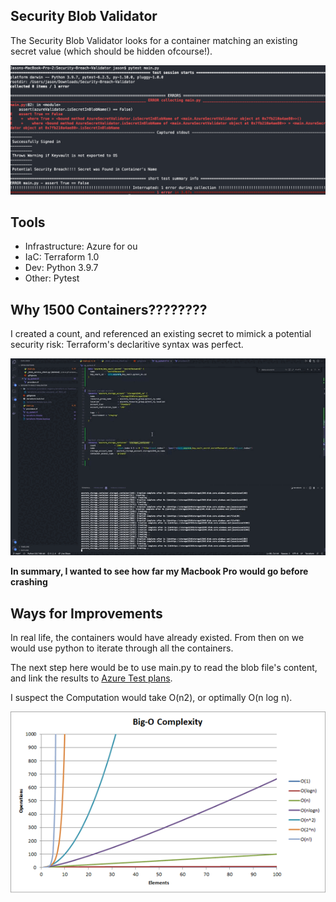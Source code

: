 ## Security Blob Validator 

The Security Blob Validator looks for a container matching an existing secret value (which should be hidden ofcourse!). 


![Alt Text](./.attachments/breach.png)


## Tools
- Infrastructure: Azure for ou
- IaC: Terraform 1.0
- Dev: Python 3.9.7 
- Other: Pytest


## Why 1500 Containers????????

I created a count, and referenced an existing secret to mimick a potential security risk: Terraform's declaritive syntax was perfect.


![Alt Text](./.attachments/blob.gif)


**In summary, I wanted to see how far my Macbook Pro would go before crashing**

## Ways for Improvements

In real life, the containers would have already existed. From then on we would use python to iterate through all the containers. 

The next step here would be to use main.py to read the blob file's content, and link the results to [Azure Test plans](https://azure.microsoft.com/en-us/services/devops/test-plans/). 


I suspect the Computation would take O(n2), or optimally O(n log n).

![Alt Text](./.attachments/time_complexity.png)


